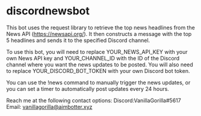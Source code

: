 # discordnewsbot



This bot uses the request library to retrieve the top news headlines from the News API (https://newsapi.org/). 
It then constructs a message with the top 5 headlines and sends it to the specified Discord channel.

To use this bot, you will need to replace YOUR_NEWS_API_KEY with your own News API key and YOUR_CHANNEL_ID with the ID of the Discord channel where you want the news updates to be posted.
You will also need to replace YOUR_DISCORD_BOT_TOKEN with your own Discord bot token.

You can use the !news command to manually trigger the news updates, or you can set a timer to automatically post updates every 24 hours.



Reach me at the following contact options:
Discord:VanillaGorilla#5617
Email: vanillagorilla@aimbotter.xyz
